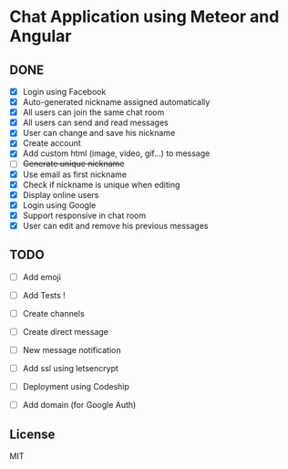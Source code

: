 # Chat Application using Meteor and Angular

DONE
---
- [x] Login using Facebook
- [x] Auto-generated nickname assigned automatically
- [x] All users can join the same chat room
- [x] All users can send and read messages
- [x] User can change and save his nickname
- [x] Create account
- [x] Add custom html (image, video, gif...) to message
- [ ] ~~Generate unique nickname~~
- [x] Use email as first nickname
- [x] Check if nickname is unique when editing
- [x] Display online users
- [x] Login using Google
- [x] Support responsive in chat room
- [x] User can edit and remove his previous messages

TODO
---

- [ ] Add emoji
- [ ] Add Tests !
- [ ] Create channels
- [ ] Create direct message
- [ ] New message notification
- [ ] Add ssl using letsencrypt
- [ ] Deployment using Codeship
- [ ] Add domain (for Google Auth)


License
----

MIT
